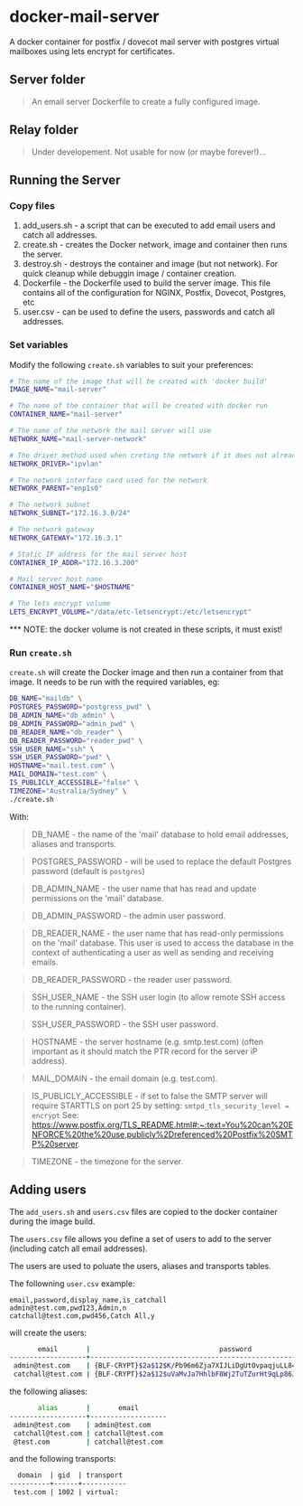 # docker-mail-server

A docker container for postfix / dovecot mail server with postgres virtual mailboxes using lets encrypt for certificates.

## Server folder

> An email server Dockerfile to create a fully configured image.

## Relay folder

> Under developement. Not usable for now (or maybe forever!)...

## Running the Server

### Copy files

1.  add_users.sh - a script that can be executed to add email users and catch all addresses.
2.  create.sh - creates the Docker network, image and container then runs the server.
3.  destroy.sh - destroys the container and image (but not network). For quick cleanup while debuggin image / container creation.
4.  Dockerfile - the Dockerfile used to build the server image. This file contains all of the configuration for NGINX, Postfix, Dovecot, Postgres, etc
5.  user.csv - can be used to define the users, passwords and catch all addresses.

### Set variables

Modify the following `create.sh` variables to suit your preferences:

```bash
# The name of the image that will be created with 'docker build'
IMAGE_NAME="mail-server"

# The name of the container that will be created with docker run
CONTAINER_NAME="mail-server"

# The name of the network the mail server will use
NETWORK_NAME="mail-server-network"

# The driver method used when creting the network if it does not already exist
NETWORK_DRIVER="ipvlan"

# The network interface card used for the network
NETWORK_PARENT="enp1s0"

# The network subnet
NETWORK_SUBNET="172.16.3.0/24"

# The network gateway
NETWORK_GATEWAY="172.16.3.1"

# Static IP address for the mail server host
CONTAINER_IP_ADDR="172.16.3.200"

# Mail server host name
CONTAINER_HOST_NAME="$HOSTNAME"

# The lets encrypt volume
LETS_ENCRYPT_VOLUME="/data/etc-letsencrypt:/etc/letsencrypt"
```

\*\*\* NOTE: the docker volume is not created in these scripts, it must exist!

### Run `create.sh`

`create.sh` will create the Docker image and then run a container from that image. It needs to be run with the required variables, eg:

```bash
DB_NAME="maildb" \
POSTGRES_PASSWORD="postgress_pwd" \
DB_ADMIN_NAME="db_admin" \
DB_ADMIN_PASSWORD="admin_pwd" \
DB_READER_NAME="db_reader" \
DB_READER_PASSWORD="reader_pwd" \
SSH_USER_NAME="ssh" \
SSH_USER_PASSWORD="pwd" \
HOSTNAME="mail.test.com" \
MAIL_DOMAIN="test.com" \
IS_PUBLICLY_ACCESSIBLE="false" \
TIMEZONE="Australia/Sydney" \
./create.sh
```

With:

> DB_NAME - the name of the 'mail' database to hold email addresses, aliases and transports.

> POSTGRES_PASSWORD - will be used to replace the default Postgres password (default is `postgres`)

> DB_ADMIN_NAME - the user name that has read and update permissions on the 'mail' database.

> DB_ADMIN_PASSWORD - the admin user password.

> DB_READER_NAME - the user name that has read-only permissions on the 'mail' database. This user is used to access the database in the context of authenticating a user as well as sending and receiving emails.

> DB_READER_PASSWORD - the reader user password.

> SSH_USER_NAME - the SSH user login (to allow remote SSH access to the running container).

> SSH_USER_PASSWORD - the SSH user password.

> HOSTNAME - the server hostname (e.g. smtp.test.com) (often important as it should match the PTR record for the server iP address).

> MAIL_DOMAIN - the email domain (e.g. test.com).

> IS_PUBLICLY_ACCESSIBLE - if set to false the SMTP server will require STARTTLS on port 25 by setting: `smtpd_tls_security_level = encrypt`
> See: https://www.postfix.org/TLS_README.html#:~:text=You%20can%20ENFORCE%20the%20use,publicly%2Dreferenced%20Postfix%20SMTP%20server.

> TIMEZONE - the timezone for the server.

## Adding users

The `add_users.sh` and `users.csv` files are copied to the docker container during the image build.

The `users.csv` file allows you define a set of users to add to the server (including catch all email addresses).

The users are used to poluate the users, aliases and transports tables.

The followning `user.csv` example:

```csv
email,password,display_name,is_catchall
admin@test.com,pwd123,Admin,n
catchall@test.com,pwd456,Catch All,y
```

will create the users:

```bash
       email       |                                password                                 | realname  |      maildir
-------------------+-------------------------------------------------------------------------+-----------+--------------------
 admin@test.com    | {BLF-CRYPT}$2a$12$K/Pb96m6Zja7XIJLiDgUtOvpaqjuLL84eZfGZUuV/UyAh94fsWkt. | Admin     | test_com_admin/
 catchall@test.com | {BLF-CRYPT}$2a$12$uVaMvJa7HhlbF8Wj2TuTZurHt9qLp86Jlh47/ZkXiktGilqrhYTc2 | Catch All | test_com_catchall/
```

the following aliases:

```bash
       alias       |       email
-------------------+-------------------
 admin@test.com    | admin@test.com
 catchall@test.com | catchall@test.com
 @test.com         | catchall@test.com
```

and the following transports:

```bash
  domain  | gid  | transport
----------+------+-----------
 test.com | 1002 | virtual:
```
